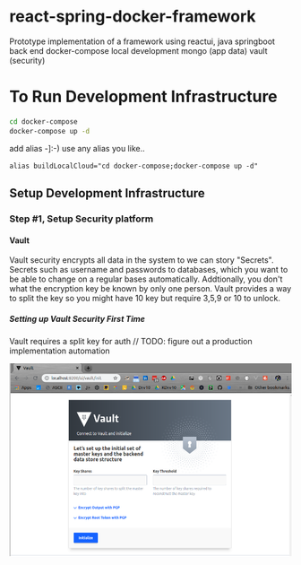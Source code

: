 # react-spring-docker-framework

Prototype implementation of a framework
using reactui, java springboot back end
docker-compose local development
mongo (app data)
vault (security)

# To Run Development Infrastructure

```bash
cd docker-compose
docker-compose up -d
```
add alias -]:-) use any alias you like..
```.bash_profile => .bash_command
alias buildLocalCloud="cd docker-compose;docker-compose up -d"
``` 

## Setup Development Infrastructure


###  Step #1, Setup Security platform

#### Vault

Vault security encrypts all data in the system to we can story "Secrets". 
Secrets such as username and passwords to databases, 
which you want to be able to change on a regular bases automatically.
Addtionally, you don't what the encryption key be known by only one person.
Vault provides a way to split the key so you might have 10 key but require 3,5,9 or 10 to unlock. 
  

##### Setting up Vault Security First Time 

Vault requires a split key for auth  // TODO: figure out a production implementation automation
 
 ![](images/vaultStartSetup.png)
 
 